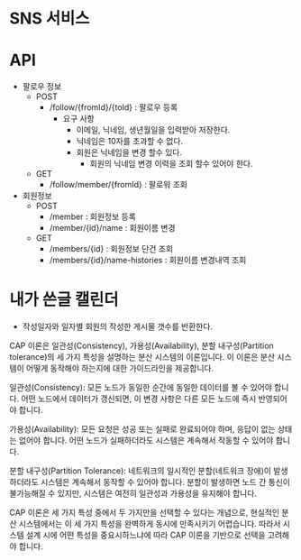# SNS 서비스

# API

* 팔로우 정보
  * POST
    * /follow/{fromId}/{toId} : 팔로우 등록
      * 요구 사항
        * 이메일, 닉네임, 생년월일을 입력받아 저장한다.
        * 닉네임은 10자를 초과할 수 없다.
        * 회원은 닉네임을 변경 할수 있다.
          * 회원의 닉네임 변경 이력을 조회 할수 있어야 한다.
  * GET
    * /follow/member/{fromId} : 팔로워 조회
* 회원정보
  * POST
    * /member : 회원정보 등록
    * /member/{id}/name : 회원이름 변경
  * GET
    * /members/{id} : 회원정보 단건 조회
    * /members/{id}/name-histories : 회원이름 변경내역 조회

# 내가 쓴글 캘린더 
- 작성일자와 일자별 회원의 작성한 게시물 갯수를 반환한다.



CAP 이론은 일관성(Consistency), 가용성(Availability), 분할 내구성(Partition tolerance)의 세 가지 특성을 설명하는 분산 시스템의 이론입니다. 이 이론은 분산 시스템이 어떻게 동작해야 하는지에 대한 가이드라인을 제공합니다.

일관성(Consistency): 모든 노드가 동일한 순간에 동일한 데이터를 볼 수 있어야 합니다. 어떤 노드에서 데이터가 갱신되면, 이 변경 사항은 다른 모든 노드에 즉시 반영되어야 합니다.

가용성(Availability): 모든 요청은 성공 또는 실패로 완료되어야 하며, 응답이 없는 상태는 없어야 합니다. 어떤 노드가 실패하더라도 시스템은 계속해서 작동할 수 있어야 합니다.

분할 내구성(Partition Tolerance): 네트워크의 일시적인 분할(네트워크 장애)이 발생하더라도 시스템은 계속해서 동작할 수 있어야 합니다. 분할이 발생하면 노드 간 통신이 불가능해질 수 있지만, 시스템은 여전히 일관성과 가용성을 유지해야 합니다.

CAP 이론은 세 가지 특성 중에서 두 가지만을 선택할 수 있다는 개념으로, 현실적인 분산 시스템에서는 이 세 가지 특성을 완벽하게 동시에 만족시키기 어렵습니다. 따라서 시스템 설계 시에 어떤 특성을 중요시하느냐에 따라 CAP 이론을 기반으로 선택을 고려해야 합니다.
